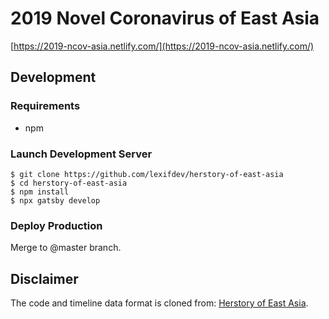 # 2019 Novel Coronavirus of East Asia

[https://2019-ncov-asia.netlify.com/](https://2019-ncov-asia.netlify.com/)

## Development

### Requirements
* npm

### Launch Development Server
```
$ git clone https://github.com/lexifdev/herstory-of-east-asia
$ cd herstory-of-east-asia
$ npm install
$ npx gatsby develop
```

### Deploy Production
Merge to @master branch.

## Disclaimer

The code and timeline data format is cloned from: [Herstory of East Asia](https://herstory-of-east-asia.netlify.com/).


